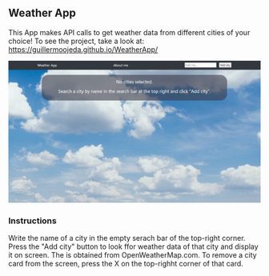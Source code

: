 ## Weather App

This App makes API calls to get weather data from different cities of your choice!
To see the project, take a look at:
https://guillermoojeda.github.io/WeatherApp/

![](sample.gif)

### Instructions

Write the name of a city in the empty serach bar of the top-right corner. Press the "Add city" button to look ffor weather data of that city and display it on screen. The is obtained from OpenWeatherMap.com. To remove a city card from the screen, press the X on the top-righht corner of that card.

